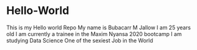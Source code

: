 # Hello-World
This is my Hello world Repo
My name is Bubacarr M Jallow
I am 25 years old 
I am currently a trainee in the Maxim Nyansa 2020 bootcamp 
I am studying Data Science
One of the sexiest Job in the World
